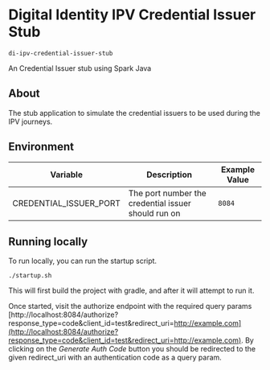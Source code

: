 # Digital Identity IPV Credential Issuer Stub
`di-ipv-credential-issuer-stub`

An Credential Issuer stub using Spark Java

## About

The stub application to simulate the credential issuers to be used during the IPV journeys.

## Environment

Variable | Description | Example Value
--- | --- | --- |
CREDENTIAL_ISSUER_PORT     | The port number the credential issuer should run on | `8084` |

## Running locally

To run locally, you can run the startup script.
```shell
./startup.sh
```
This will first build the project with gradle,
and after it will attempt to run it.

Once started, visit the authorize endpoint with the required query params [http://localhost:8084/authorize?response_type=code&client_id=test&redirect_uri=http://example.com](http://localhost:8084/authorize?response_type=code&client_id=test&redirect_uri=http://example.com).
By clicking on the _Generate Auth Code_ button you should be redirected to the given redirect_uri with an authentication code as a query param.

